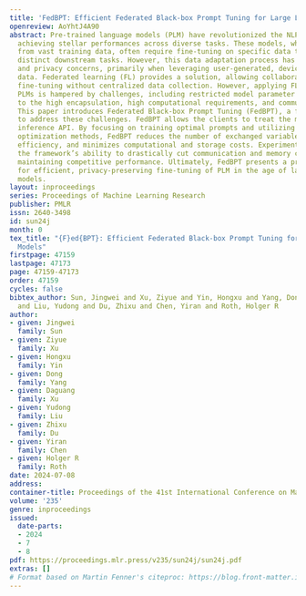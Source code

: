 ```yaml
---
title: 'FedBPT: Efficient Federated Black-box Prompt Tuning for Large Language Models'
openreview: AoYhtJ4A90
abstract: Pre-trained language models (PLM) have revolutionized the NLP landscape,
  achieving stellar performances across diverse tasks. These models, while benefiting
  from vast training data, often require fine-tuning on specific data to cater to
  distinct downstream tasks. However, this data adaptation process has inherent security
  and privacy concerns, primarily when leveraging user-generated, device-residing
  data. Federated learning (FL) provides a solution, allowing collaborative model
  fine-tuning without centralized data collection. However, applying FL to finetune
  PLMs is hampered by challenges, including restricted model parameter access due
  to the high encapsulation, high computational requirements, and communication overheads.
  This paper introduces Federated Black-box Prompt Tuning (FedBPT), a framework designed
  to address these challenges. FedBPT allows the clients to treat the model as a black-box
  inference API. By focusing on training optimal prompts and utilizing gradient-free
  optimization methods, FedBPT reduces the number of exchanged variables, boosts communication
  efficiency, and minimizes computational and storage costs. Experiments highlight
  the framework’s ability to drastically cut communication and memory costs while
  maintaining competitive performance. Ultimately, FedBPT presents a promising solution
  for efficient, privacy-preserving fine-tuning of PLM in the age of large language
  models.
layout: inproceedings
series: Proceedings of Machine Learning Research
publisher: PMLR
issn: 2640-3498
id: sun24j
month: 0
tex_title: "{F}ed{BPT}: Efficient Federated Black-box Prompt Tuning for Large Language
  Models"
firstpage: 47159
lastpage: 47173
page: 47159-47173
order: 47159
cycles: false
bibtex_author: Sun, Jingwei and Xu, Ziyue and Yin, Hongxu and Yang, Dong and Xu, Daguang
  and Liu, Yudong and Du, Zhixu and Chen, Yiran and Roth, Holger R
author:
- given: Jingwei
  family: Sun
- given: Ziyue
  family: Xu
- given: Hongxu
  family: Yin
- given: Dong
  family: Yang
- given: Daguang
  family: Xu
- given: Yudong
  family: Liu
- given: Zhixu
  family: Du
- given: Yiran
  family: Chen
- given: Holger R
  family: Roth
date: 2024-07-08
address:
container-title: Proceedings of the 41st International Conference on Machine Learning
volume: '235'
genre: inproceedings
issued:
  date-parts:
  - 2024
  - 7
  - 8
pdf: https://proceedings.mlr.press/v235/sun24j/sun24j.pdf
extras: []
# Format based on Martin Fenner's citeproc: https://blog.front-matter.io/posts/citeproc-yaml-for-bibliographies/
---
```

